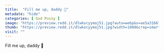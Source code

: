 ```yaml
---
title:  "Fill me up, daddy 🤤"
metadate: "hide"
categories: [ God Pussy ]
image: "https://preview.redd.it/dlwkocyymaj51.jpg?auto=webp&s=ae5a31667ba4f0bc2528dfb05e28b881eff68a65"
thumb: "https://preview.redd.it/dlwkocyymaj51.jpg?width=1080&crop=smart&auto=webp&s=6f9865a0443f7900859d4c5a66497df0a40cdef4"
visit: ""
---
```

Fill me up, daddy 🤤
